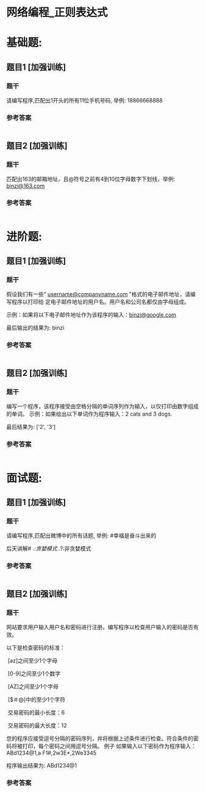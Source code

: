 # 网络编程_正则表达式

# 基础题:



## 题目1 [加强训练]

### 题干

请编写程序,匹配出1开头的所有11位手机号码, 举例: 18866668888

### 参考答案

```python

```



## 题目2 [加强训练]

### 题干

匹配出163的邮箱地址，且@符号之前有4到10位字母数字下划线，举例: binzi@163.com

### 参考答案

```python

```



# 进阶题:

## 题目1 [加强训练]

### 题干

假设我们有一些“ username@companyname.com ”格式的电子邮件地址，请编写程序以打印给 定电子邮件地址的用户名。用户名和公司名都仅由字母组成。 

示例：如果将以下电子邮件地址作为该程序的输入：binzi@google.com

最后输出的结果为: binzi

### 参考答案

```python

```

## 题目2 [加强训练]

### 题干

编写一个程序，该程序接受由空格分隔的单词序列作为输入，以仅打印由数字组成的单词。 示例：如果给出以下单词作为程序输入：2 cats and 3 dogs.

最后结果为: ['2', '3']

### 参考答案

```python

```



# 面试题:

## 题目1 [加强训练]

### 题干

请编写程序,匹配出微博中的所有话题, 举例: #幸福是奋斗出来的

后天讲解# .*:贪婪模式   .*?:非贪婪模式

### 参考答案

```python

```







## 题目2 [加强训练]

### 题干

网站要求用户输入用户名和密码进行注册。编写程序以检查用户输入的密码是否有效。 

以下是检查密码的标准： 

​			[az]之间至少1个字母 

​			[0-9]之间至少1个数字 

​			[AZ]之间至少1个字母 

​			[$＃@]中的至少1个字符 

​			交易密码的最小长度：6 

​			交易密码的最大长度：12 

您的程序应接受逗号分隔的密码序列，并将根据上述条件进行检查。符合条件的密码将被打印，每个密码之间用逗号分隔。 例子 如果输入以下密码作为程序输入：ABd1234@1,a F1#,2w3E*,2We3345

程序输出结果为: ABd1234@1

### 参考答案

```python

```

